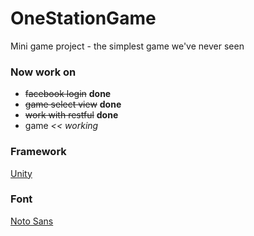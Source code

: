 # OneStationGame
Mini game project - the simplest game we've never seen

### Now work on
- ~~facebook login~~ **done**
- ~~game select view~~ **done**
- ~~work with restful~~ **done**
- game *<< working*

### Framework
[Unity](http://unity3d.com)
### Font
[Noto Sans](http://www.google.com/get/noto/)
